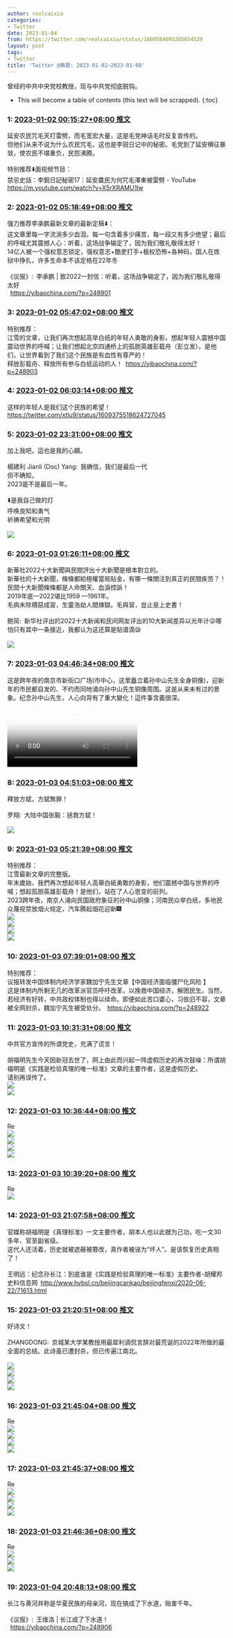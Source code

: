 ```yaml
---
author: realcaixia
categories:
- Twitter
date: 2023-01-04
from: https://twitter.com/realcaixia/status/1609584095205654529
layout: post
tags:
- Twitter
title: 'Twitter @蔡霞: 2023-01-02~2023-01-08'
---
```


曾经的中共中央党校教授，现与中共党彻底脱钩。 

* This will become a table of contents (this text will be scrapped).
{:toc}

### 1: [2023-01-02 00:15:27+08:00 推文](https://twitter.com/realcaixia/status/1609584095205654529)

延安农民咒毛天打雷劈，而毛宽宏大量，这是毛党神话毛时反复宣传的。<br>但他们从来不说为什么农民咒毛，这也是李锐日记中的秘密。毛党到了延安横征暴敛，使农民不堪重负，民怨沸腾。<br><br>特别推荐⬇️面视频节目：<br>禁忌史話：李銳日記秘密17｜延安農民为何咒毛澤東被雷劈 - YouTube <a href="https://m.youtube.com/watch?v=X5rXRAMU1Iw" target="_blank" rel="noopener noreferrer">https://m.youtube.com/watch?v=X5rXRAMU1Iw</a>

### 2: [2023-01-02 05:18:49+08:00 推文](https://twitter.com/realcaixia/status/1609660440317153280)

强力推荐李承鹏最新文章的最新定稿⬇️：<br>这文章里每一字流淌多少血泪，每一句含着多少痛苦，每一段又有多少绝望；最后的呼喊尤其震撼人心：听着，这场战争输定了，因为我们敬礼敬得太好！<br>14亿人被一个强权意志锁定，强权意志+酷吏打手+极权恐怖+各种码，国人在炼狱中挣扎，许多生命本不该定格在22年冬<br><br>《议报》: 李承鹏 | 致2022一封信：听着，这场战争输定了，因为我们敬礼敬得太好<br> <a href="https://yibaochina.com/?p=248901" target="_blank" rel="noopener noreferrer">https://yibaochina.com/?p=248901</a>

### 3: [2023-01-02 05:47:02+08:00 推文](https://twitter.com/realcaixia/status/1609667542066384897)

特别推荐：<br>       江雪的文章，让我们再次想起高举白纸的年轻人勇敢的身影，想起年轻人震撼中国震动世界的呼喊；让我们想起北京四通桥上的孤胆英雄彭载舟（彭立发）。是他们，让世界看到了我们这个民族是有血性有尊严的！<br>        释放彭载舟、释放所有参与白纸运动的人！ <a href="https://yibaochina.com/?p=248903" target="_blank" rel="noopener noreferrer">https://yibaochina.com/?p=248903</a>

### 4: [2023-01-02 06:03:14+08:00 推文](https://twitter.com/realcaixia/status/1609671618250293248)

这样的年轻人是我们这个民族的希望！ <a href="https://twitter.com/xtlu9/status/1609375518624727045" target="_blank" rel="noopener noreferrer">https://twitter.com/xtlu9/status/1609375518624727045</a>

### 5: [2023-01-02 23:31:00+08:00 推文](https://twitter.com/realcaixia/status/1609935297374195713)

加上我吧，這也是我的心願。<br><br>楊建利 Jianli (Doc) Yang: 我确信，我们是最后一代<br>但不确知，<br>2023是不是最后一年。<br><br>⬇️是我自己做的灯<br>呼唤良知和勇气<br>祈祷希望和光明<br><br><img style="" src="https://pbs.twimg.com/media/FlZFQCJXkAAm8FI?format=jpg&amp;name=orig" referrerpolicy="no-referrer">

### 6: [2023-01-03 01:26:11+08:00 推文](https://twitter.com/realcaixia/status/1609964281730306048)

新華社2022十大新聞與民間評出十大新聞是根本對立的。<br>新華社的十大新聞，條條都給極權當局貼金，有哪一條關注到真正的民間疾苦？！<br>民間十大新聞條條都是人命關天、血淚控訴！<br>2019年底—2022堪比1959 —1961年。<br>毛病未除積惡成習，生靈浩劫人間煉獄。毛與習，豈止是上史書！<br><br>鲍简: 新华社评出的2022十大新闻和民间网友评出的10大新闻差异以光年计😛哪怕只有其中一条接近，我都认为这还算是贴谱滴😪<br><br><img style="" src="https://pbs.twimg.com/media/FleVZanaEAUWNby?format=jpg&amp;name=orig" referrerpolicy="no-referrer">

### 7: [2023-01-03 04:46:34+08:00 推文](https://twitter.com/realcaixia/status/1610014709469831168)

这是跨年夜的南京市新街口广场(市中心，这里矗立着孙中山先生全身铜像)，迎新年的市民都自发的、不约而同地涌向孙中山先生铜像周围。这是从来未有过的景象。纪念孙中山先生，人心向背有了重大變化！這件事含義很深。<br><video src="https://video.twimg.com/ext_tw_video/1610014648912470016/pu/vid/368x640/SOOSBipq_VHfr0oY.mp4?tag=12" controls="controls" poster="https://pbs.twimg.com/ext_tw_video_thumb/1610014648912470016/pu/img/uF0UbxlytqEvF9rv.jpg"></video>

### 8: [2023-01-03 04:51:03+08:00 推文](https://twitter.com/realcaixia/status/1610015838664556545)

釋放方斌，方斌無罪！<br><br>罗翔: 大陆中国张毅：拯救方斌！<br><br><img style="" src="https://pbs.twimg.com/media/FlZfvdgXwAIl-LM?format=jpg&amp;name=orig" referrerpolicy="no-referrer">

### 9: [2023-01-03 05:21:39+08:00 推文](https://twitter.com/realcaixia/status/1610023542111997953)

特别推荐：<br>    江雪最新文章的完整版。<br>年末歲始，我們再次想起年轻人高舉白紙勇敢的身影，他们震撼中国与世界的呼喊；想起孤胆英雄彭载舟！是他们，站在了人心思变的前列。<br>2023跨年夜，南京人涌向民国政府象征的孙中山铜像；河南民众举白纸，多地民众蔑视禁放烟火规定，汽车腾起烟花迎新🎆<br><img style="" src="https://pbs.twimg.com/media/Flfz2auaEAAM8nK?format=jpg&amp;name=orig" referrerpolicy="no-referrer"><br><img style="" src="https://pbs.twimg.com/media/Flfz29KaAAAQP6X?format=jpg&amp;name=orig" referrerpolicy="no-referrer"><br><img style="" src="https://pbs.twimg.com/media/Flfz3YaaAAECqXK?format=jpg&amp;name=orig" referrerpolicy="no-referrer"><br><img style="" src="https://pbs.twimg.com/media/Flfz3yEaUAAyC1L?format=jpg&amp;name=orig" referrerpolicy="no-referrer">

### 10: [2023-01-03 07:39:01+08:00 推文](https://twitter.com/realcaixia/status/1610058111552724994)

特别推荐：<br>议报转发中国体制内经济学家魏加宁先生文章【中国经济面临僵尸化风险 】<br>这是体制内所剩无几的改革派官员呼吁改革，以挽救中国经济，解困民生。当然，若经济有好转，中共政权体制也得以续命。即便如此苦口婆心，习依旧不容，文章被全网封杀，魏加宁先生被受处分。 <a href="https://yibaochina.com/?p=248922" target="_blank" rel="noopener noreferrer">https://yibaochina.com/?p=248922</a>

### 11: [2023-01-03 10:31:31+08:00 推文](https://twitter.com/realcaixia/status/1610101520321617928)

中共官方宣传的所谓党史，充满了谎言！<br><br>胡福明先生今天因新冠去世了，网上由此而兴起一阵虚假历史的再次鼓噪：所谓胡福明是《实践是检验真理的唯一标准》文章的主要作者，这是虚假历史。<br>请别再误传了。<br><img style="" src="https://pbs.twimg.com/media/Flg6y4bXkAEmu0Q?format=jpg&amp;name=orig" referrerpolicy="no-referrer"><br><img style="" src="https://pbs.twimg.com/media/Flg6zF1XwAAz7S6?format=jpg&amp;name=orig" referrerpolicy="no-referrer">

### 12: [2023-01-03 10:36:44+08:00 推文](https://twitter.com/realcaixia/status/1610102835064209408)

Re <br><img style="" src="https://pbs.twimg.com/media/Flg7_cGXkAE7mod?format=jpg&amp;name=orig" referrerpolicy="no-referrer"><br><img style="" src="https://pbs.twimg.com/media/Flg7_cFXEAIGAK5?format=jpg&amp;name=orig" referrerpolicy="no-referrer"><br><img style="" src="https://pbs.twimg.com/media/Flg7_cFWYAM3r8F?format=jpg&amp;name=orig" referrerpolicy="no-referrer"><br><img style="" src="https://pbs.twimg.com/media/Flg7_cDWIAAVhxQ?format=jpg&amp;name=orig" referrerpolicy="no-referrer">

### 13: [2023-01-03 10:39:20+08:00 推文](https://twitter.com/realcaixia/status/1610103486460444672)

Re <br><img style="" src="https://pbs.twimg.com/media/Flg8lcRXwAAmJ5d?format=jpg&amp;name=orig" referrerpolicy="no-referrer">

### 14: [2023-01-03 21:07:58+08:00 推文](https://twitter.com/realcaixia/status/1610261689198612482)

官媒称胡福明是《真理标准》一文主要作者，胡本人也以此据为己功，吃一文30多年、官至副省级。<br>这代人还活着，历史就被遮蔽被篡改，真作者被诬为“坏人”。是该恢复历史真相了！<br><br>王明远：纪念孙长江：到底谁是《实践是检验真理的唯一标准》主要作者-胡耀邦史料信息网 <a href="http://www.hybsl.cn/beijingcankao/beijingfenxi/2020-06-22/71613.html" target="_blank" rel="noopener noreferrer">http://www.hybsl.cn/beijingcankao/beijingfenxi/2020-06-22/71613.html</a>

### 15: [2023-01-03 21:20:51+08:00 推文](https://twitter.com/realcaixia/status/1610264931961802752)

好诗文！<br><br>ZHANGDONG: 京城某大学某教授用最犀利调侃言辞对最荒诞的2022年所做的最全面的总结。此诗虽已遭封杀，但已传遍江南北。<br><br><img style="" src="https://pbs.twimg.com/media/Flic0bXWAAIGT_c?format=jpg&amp;name=orig" referrerpolicy="no-referrer"><br><img style="" src="https://pbs.twimg.com/media/Flic0kUXwAIo3HU?format=jpg&amp;name=orig" referrerpolicy="no-referrer"><br><img style="" src="https://pbs.twimg.com/media/Flic0tyWIAISt8x?format=jpg&amp;name=orig" referrerpolicy="no-referrer"><br><img style="" src="https://pbs.twimg.com/media/Flic05KXgAYUutK?format=jpg&amp;name=orig" referrerpolicy="no-referrer">

### 16: [2023-01-03 21:45:04+08:00 推文](https://twitter.com/realcaixia/status/1610271023638908928)

Re <br><img style="" src="https://pbs.twimg.com/media/FljU8kvaEAI5H93?format=jpg&amp;name=orig" referrerpolicy="no-referrer"><br><img style="" src="https://pbs.twimg.com/media/FljU8kraEAE15No?format=jpg&amp;name=orig" referrerpolicy="no-referrer"><br><img style="" src="https://pbs.twimg.com/media/FljU8ktaAAAHStt?format=jpg&amp;name=orig" referrerpolicy="no-referrer"><br><img style="" src="https://pbs.twimg.com/media/FljU8kpaYAI-L0W?format=jpg&amp;name=orig" referrerpolicy="no-referrer">

### 17: [2023-01-03 21:45:37+08:00 推文](https://twitter.com/realcaixia/status/1610271161891581953)

Re <br><img style="" src="https://pbs.twimg.com/media/FljVFT9aAAExzJK?format=jpg&amp;name=orig" referrerpolicy="no-referrer"><br><img style="" src="https://pbs.twimg.com/media/FljVFT7aMAIbsLI?format=jpg&amp;name=orig" referrerpolicy="no-referrer"><br><img style="" src="https://pbs.twimg.com/media/FljVFT_aAAA9hcb?format=jpg&amp;name=orig" referrerpolicy="no-referrer"><br><img style="" src="https://pbs.twimg.com/media/FljVFT9aAAMZyYH?format=jpg&amp;name=orig" referrerpolicy="no-referrer">

### 18: [2023-01-03 21:46:36+08:00 推文](https://twitter.com/realcaixia/status/1610271411012276224)

Re <br><img style="" src="https://pbs.twimg.com/media/FljVTxUaEAExHhB?format=jpg&amp;name=orig" referrerpolicy="no-referrer"><br><img style="" src="https://pbs.twimg.com/media/FljVTxXaUAA6ma1?format=jpg&amp;name=orig" referrerpolicy="no-referrer"><br><img style="" src="https://pbs.twimg.com/media/FljVTxTaYAEuUMb?format=jpg&amp;name=orig" referrerpolicy="no-referrer">

### 19: [2023-01-04 20:48:13+08:00 推文](https://twitter.com/realcaixia/status/1610619108009345026)

长江与黄河并称是华夏民族的母亲河，现在搞成了下水道，贻害千年。<br><br>《议报》: 王维洛 | 长江成了下水道！<br> <a href="https://yibaochina.com/?p=248906" target="_blank" rel="noopener noreferrer">https://yibaochina.com/?p=248906</a>

